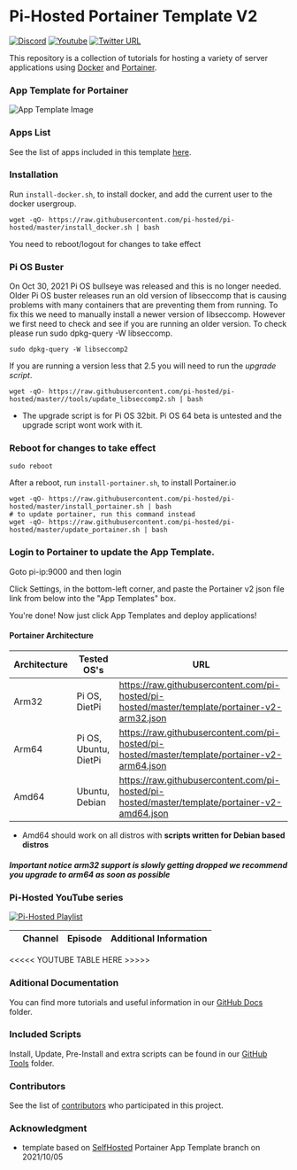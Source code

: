 # Pi-Hosted Portainer Template V2

[![Discord](https://img.shields.io/discord/316245914987528193?logo=discord)](https://discord.com/invite/v8dAnFV) [![Youtube](https://img.shields.io/badge/YouTube-FF0000?style=flat-square&logo=youtube&logoColor=white)](https://www.youtube.com/channel/UCrjKdwxaQMSV_NDywgKXVmw) [![Twitter URL](https://img.shields.io/twitter/follow/novaspirittech?style=flat-square&logo=twitter)](https://twitter.com/novaspirittech)

This repository is a collection of tutorials for hosting a variety of server applications using [Docker](https://www.docker.com/) and [Portainer](https://github.com/portainer/portainer).

### App Template for Portainer
![App Template Image](https://github.com/pi-hosted/pi-hosted/blob/master/apptemplate.png?raw=true)

### Apps List

See the list of apps included in this template [here](https://github.com/pi-hosted/pi-hosted/blob/master/docs/AppList.md).

### Installation
Run `install-docker.sh`, to install docker, and add the current user to the docker usergroup.

```
wget -qO- https://raw.githubusercontent.com/pi-hosted/pi-hosted/master/install_docker.sh | bash
```
You need to reboot/logout for changes to take effect

### Pi OS Buster  
On Oct 30, 2021 Pi OS bullseye was released and this is no longer needed.  Older Pi OS buster releases run an old version of libseccomp that is causing problems with many containers that are preventing them from running.  To fix this we need to manually install a newer version of libseccomp.  However we first need to check and see if you are running an older version.  To check please run sudo dpkg-query -W libseccomp.

```
sudo dpkg-query -W libseccomp2
```

If you are running a version less that 2.5 you will need to run the *upgrade script*.
```
wget -qO- https://raw.githubusercontent.com/pi-hosted/pi-hosted/master//tools/update_libseccomp2.sh | bash
```

* The upgrade script is for Pi OS 32bit.  Pi OS 64 beta is untested and the upgrade script wont work with it.

### Reboot for changes to take effect

```
sudo reboot
```

After a reboot, run `install-portainer.sh`, to install Portainer.io

```
wget -qO- https://raw.githubusercontent.com/pi-hosted/pi-hosted/master/install_portainer.sh | bash
# to update portainer, run this command instead
wget -qO- https://raw.githubusercontent.com/pi-hosted/pi-hosted/master/update_portainer.sh | bash
```

### Login to Portainer to update the App Template.

Goto pi-ip:9000 and then login

Click Settings, in the bottom-left corner, and paste the Portainer v2 json file link from below into the "App Templates" box.

You're done! Now just click App Templates and deploy applications!

#### Portainer Architecture

| Architecture | Tested OS's | URL |
| ------------ | ----------- | --- |
| Arm32 | Pi OS, DietPi | https://raw.githubusercontent.com/pi-hosted/pi-hosted/master/template/portainer-v2-arm32.json |
| Arm64 | Pi OS, Ubuntu, DietPi | https://raw.githubusercontent.com/pi-hosted/pi-hosted/master/template/portainer-v2-arm64.json |
| Amd64 | Ubuntu, Debian | https://raw.githubusercontent.com/pi-hosted/pi-hosted/master/template/portainer-v2-amd64.json |

* Amd64 should work on all distros with **scripts written for Debian based distros**
##### Important notice arm32 support is slowly getting dropped we recommend you upgrade to arm64 as soon as possible

### Pi-Hosted YouTube series

[![Pi-Hosted Playlist](https://i.ytimg.com/vi/cO2-gQ09Jj0/hqdefault.jpg?sqp=-oaymwEXCNACELwBSFryq4qpAwkIARUAAIhCGAE=&rs=AOn4CLAfgdX8HlHas2CddSmgwJzergnTzQ)](https://www.youtube.com/watch?v=cO2-gQ09Jj0&list=PL846hFPMqg3jwkxcScD1xw2bKXrJVvarc)


|     | Channel | Episode | Additional Information |
|:---:|:-------:|---------|------------------------|
<<<<< YOUTUBE TABLE HERE >>>>>

### Aditional Documentation

You can find more tutorials and useful information in our [GitHub Docs](https://github.com/pi-hosted/pi-hosted/blob/master/docs/DocumentList.md) folder.

### Included Scripts

Install, Update, Pre-Install and extra scripts can be found in our [GitHub Tools](https://github.com/pi-hosted/pi-hosted/blob/master/tools) folder.

### Contributors

See the list of [contributors](https://github.com/pi-hosted/pi-hosted/graphs/contributors) who participated in this project.

### Acknowledgment

* template based on [SelfHosted](https://github.com/SelfhostedPro/selfhosted_templates) Portainer App Template branch on 2021/10/05
